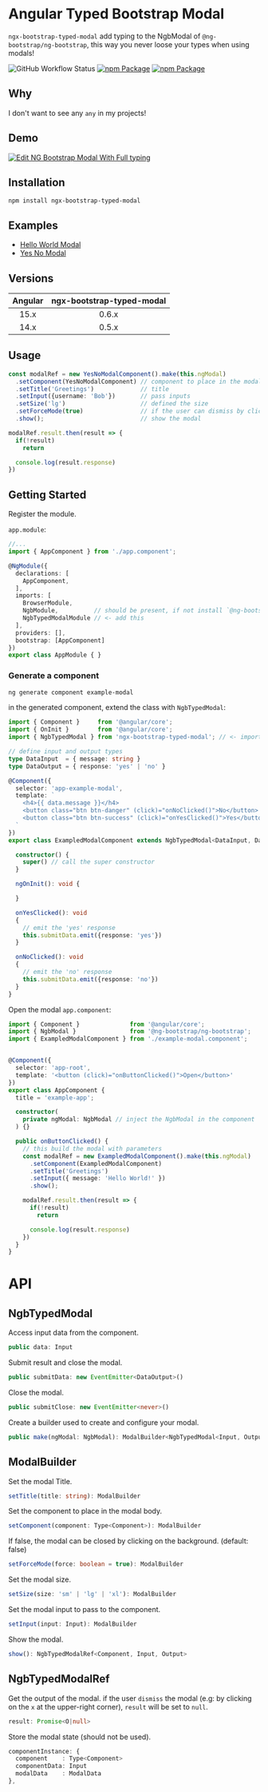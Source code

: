 Angular Typed Bootstrap Modal
=============================

`ngx-bootstrap-typed-modal` add typing to the NgbModal of `@ng-bootstrap/ng-bootstrap`, this way you never loose your types when using modals!

![GitHub Workflow Status](https://img.shields.io/github/workflow/status/dymerz/ngx-bootstrap-typed-modal/Node.js%20Package?style=flat-square)
[![npm Package](https://img.shields.io/npm/v/ngx-bootstrap-typed-modal.svg?color=red&style=flat-square)](https://www.npmjs.org/package/ngx-bootstrap-typed-modal)
[![npm Package](https://img.shields.io/npm/l/ngx-bootstrap-typed-modal.svg?color=red&style=flat-square)](https://www.npmjs.org/package/ngx-bootstrap-typed-modal)

Why
---
I don't want to see any `any` in my projects!

Demo
----
[![Edit NG Bootstrap Modal With Full typing](https://codesandbox.io/static/img/play-codesandbox.svg)](https://codesandbox.io/s/ng-bootstrap-modal-with-full-typing-fcghru?fontsize=14&hidenavigation=1&theme=dark)

Installation
------------

    npm install ngx-bootstrap-typed-modal

Examples
--------

- [Hello World Modal](./projects/example-app/src/app/modals/hello-world-modal/hello-world-modal.component.ts)
- [Yes No Modal](./projects/example-app/src/app/modals/yes-no-modal/yes-no-modal.component.ts)

Versions
--------
| Angular | ngx-bootstrap-typed-modal |
|:--------:|:---------------------------:|
|   15.x   |           0.6.x             |
|   14.x   |           0.5.x             |


Usage
-----
```ts
const modalRef = new YesNoModalComponent().make(this.ngModal)
  .setComponent(YesNoModalComponent) // component to place in the modal
  .setTitle('Greetings')             // title
  .setInput({username: 'Bob'})       // pass inputs
  .setSize('lg')                     // defined the size
  .setForceMode(true)                // if the user can dismiss by clicking on the background
  .show();                           // show the modal

modalRef.result.then(result => {
  if(!result)
    return

  console.log(result.response)
})
```

Getting Started
---------------


Register the module.

`app.module`:
```ts
//...
import { AppComponent } from './app.component';

@NgModule({
  declarations: [
    AppComponent,
  ],
  imports: [
    BrowserModule,
    NgbModule,          // should be present, if not install `@ng-bootstrap/ng-bootstrap`
    NgbTypedModalModule // <- add this
  ],
  providers: [],
  bootstrap: [AppComponent]
})
export class AppModule { }
```

### Generate a component
```bash
ng generate component example-modal
```

in the generated component, extend the class with `NgbTypedModal`:
```ts
import { Component }     from '@angular/core';
import { OnInit }        from '@angular/core';
import { NgbTypedModal } from 'ngx-bootstrap-typed-modal'; // <- import

// define input and output types
type DataInput  = { message: string }
type DataOutput = { response: 'yes' | 'no' }

@Component({
  selector: 'app-example-modal',
  template: `
    <h4>{{ data.message }}</h4>
    <button class="btn btn-danger" (click)="onNoClicked()">No</button>
    <button class="btn btn-success" (click)="onYesClicked()">Yes</button>
  `
})
export class ExampledModalComponent extends NgbTypedModal<DataInput, DataOutput> implements OnInit {

  constructor() {
    super() // call the super constructor
  }

  ngOnInit(): void {

  }

  onYesClicked(): void
  {
    // emit the 'yes' response
    this.submitData.emit({response: 'yes'})
  }

  onNoClicked(): void
  {
    // emit the 'no' response
    this.submitData.emit({response: 'no'})
  }
}
```

Open the modal
`app.component`:
```ts
import { Component }              from '@angular/core';
import { NgbModal }               from '@ng-bootstrap/ng-bootstrap';
import { ExampledModalComponent } from './example-modal.component';


@Component({
  selector: 'app-root',
  template: '<button (click)="onButtonClicked()">Open</button>'
})
export class AppComponent {
  title = 'example-app';

  constructor(
    private ngModal: NgbModal // inject the NgbModal in the component
  ) {}

  public onButtonClicked() {
    // this build the modal with parameters
    const modalRef = new ExampledModalComponent().make(this.ngModal)
      .setComponent(ExampledModalComponent)
      .setTitle('Greetings')
      .setInput({ message: 'Hello World!' })
      .show();

    modalRef.result.then(result => {
      if(!result)
        return

      console.log(result.response)
    })
  }
}
```

API
===

NgbTypedModal
-------------

Access input data from the component.
```ts
public data: Input
```

Submit result and close the modal.
```ts
public submitData: new EventEmitter<DataOutput>()
```


Close the modal.
```ts
public submitClose: new EventEmitter<never>()
```

Create a builder used to create and configure your modal.
```ts
public make(ngModal: NgbModal): ModalBuilder<NgbTypedModal<Input, Output>, Input, Output>
```


ModalBuilder
------------

Set the modal Title.
```ts
setTitle(title: string): ModalBuilder
```

Set the component to place in the modal body.
```ts
setComponent(component: Type<Component>): ModalBuilder
```

If false, the modal can be closed by clicking on the background. (default: false)
```ts
setForceMode(force: boolean = true): ModalBuilder
```

Set the modal size.
```ts
setSize(size: 'sm' | 'lg' | 'xl'): ModalBuilder
```

Set the modal input to pass to the component.
```ts
setInput(input: Input): ModalBuilder
```

Show the modal.
```ts
show(): NgbTypedModalRef<Component, Input, Output>
```

NgbTypedModalRef
----------------------

Get the output of the modal.
if the user `dismiss` the modal (e.g: by clicking on the `x` at the upper-right corner), `result` will be set to `null`.
```ts
result: Promise<O|null>
```

Store the modal state (should not be used).
```ts
componentInstance: {
  component    : Type<Component>
  componentData: Input
  modalData    : ModalData
},
```
